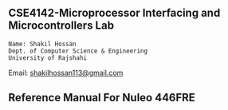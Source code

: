 ## CSE4142-Microprocessor Interfacing and Microcontrollers Lab
    Name: Shakil Hossan
    Dept. of Computer Science & Engineering
    University of Rajshahi
   Email: shakilhossan113@gmail.com
## Reference Manual For Nuleo 446FRE

